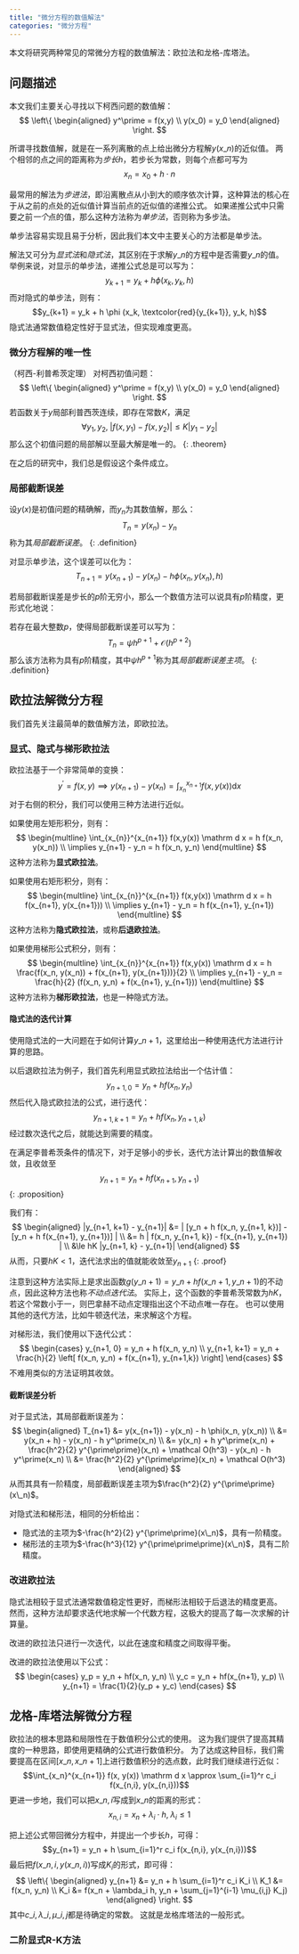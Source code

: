 ```yaml
---
title: "微分方程的数值解法"
categories: "微分方程"
---
```


本文将研究两种常见的常微分方程的数值解法：欧拉法和龙格-库塔法。

## 问题描述

本文我们主要关心寻找以下柯西问题的数值解：
$$
\left\{
    \begin{aligned}
        y^\prime = f(x,y) \\
        y(x_0) = y_0
    \end{aligned}
\right.
$$

所谓寻找数值解，就是在一系列离散的点上给出微分方程解$y(x\_n)$的近似值。
两个相邻的点之间的距离称为*步长*$h$，若步长为常数，则每个点都可写为
$$x_n = x_0 + h \cdot n$$

最常用的解法为*步进法*，即沿离散点从小到大的顺序依次计算，这种算法的核心在于从之前的点处的近似值计算当前点的近似值的递推公式。
如果递推公式中只需要之前*一个*点的值，那么这种方法称为*单步法*，否则称为多步法。

单步法容易实现且易于分析，因此我们本文中主要关心的方法都是单步法。

解法又可分为*显式法*和*隐式法*，其区别在于求解$y\_n$的方程中是否需要$y\_n$的值。
举例来说，对显示的单步法，递推公式总是可以写为：
$$y_{k+1} = y_k + h \phi (x_k, y_k, h)$$
而对隐式的单步法，则有：
$$y_{k+1} = y_k + h \phi (x_k, \textcolor{red}{y_{k+1}}, y_k, h)$$
隐式法通常数值稳定性好于显式法，但实现难度更高。

### 微分方程解的唯一性

（柯西-利普希茨定理）
对柯西初值问题：
$$
\left\{
    \begin{aligned}
        y^\prime = f(x,y) \\
        y(x_0) = y_0
    \end{aligned}
\right.
$$
若函数关于$y$局部利普西茨连续，即存在常数$K$，满足
$$\forall y_1, y_2, \; \left| f(x,y_1) - f(x,y_2) \right| \le K | y_1 - y_2 |$$
那么这个初值问题的局部解以至最大解是唯一的。
{: .theorem}

在之后的研究中，我们总是假设这个条件成立。

### 局部截断误差

设$y(x)$是初值问题的精确解，而$y_n$为其数值解，那么：
$$T_{n} = y(x_{n}) - y_{n}$$
称为其*局部截断误差*。
{: .definition}

对显示单步法，这个误差可以化为：
$$T_{n+1} = y(x_{n+1}) - y(x_n) - h \phi (x_n, y(x_n), h)$$

若局部截断误差是步长的$p$阶无穷小，那么一个数值方法可以说具有$p$阶精度，更形式化地说：

若存在最大整数$p$，使得局部截断误差可以写为：
$$T_n = \psi h^{p+1} + \mathcal{O}(h^{p+2})$$
那么该方法称为具有$p$阶精度，其中$\psi h^{p+1}$称为其*局部截断误差主项*。
{: .definition}

## 欧拉法解微分方程

我们首先关注最简单的数值解方法，即欧拉法。

### 显式、隐式与梯形欧拉法

欧拉法基于一个非常简单的变换：
$$ y^\prime = f(x, y) \implies y(x_{n+1}) - y(x_n) = \int_{x_{n}}^{x_{n+1}} f(x,y(x)) \mathrm d x $$
对于右侧的积分，我们可以使用三种方法进行近似。

如果使用左矩形积分，则有：
$$
\begin{multline}
    \int_{x_{n}}^{x_{n+1}} f(x,y(x)) \mathrm d x = h f(x_n, y(x_n)) \\
    \implies y_{n+1} - y_n = h f(x_n, y_n)
\end{multline}
$$
这种方法称为**显式欧拉法**。

如果使用右矩形积分，则有：
$$
\begin{multline}
    \int_{x_{n}}^{x_{n+1}} f(x,y(x)) \mathrm d x = h f(x_{n+1}, y(x_{n+1})) \\
    \implies y_{n+1} - y_n = h f(x_{n+1}, y_{n+1})
\end{multline}
$$
这种方法称为**隐式欧拉法**，或称**后退欧拉法**。

如果使用梯形公式积分，则有：
$$
\begin{multline}
    \int_{x_{n}}^{x_{n+1}} f(x,y(x)) \mathrm d x = h \frac{f(x_n, y(x_n)) + f(x_{n+1}, y(x_{n+1}))}{2} \\
    \implies y_{n+1} - y_n = \frac{h}{2} (f(x_n, y_n) + f(x_{n+1}, y_{n+1}))
\end{multline}
$$
这种方法称为**梯形欧拉法**，也是一种隐式方法。

#### 隐式法的迭代计算

使用隐式法的一大问题在于如何计算$y\_{n+1}$，这里给出一种使用迭代方法进行计算的思路。

以后退欧拉法为例子，我们首先利用显式欧拉法给出一个估计值：
$$y_{n+1,0} = y_n + h f(x_n, y_n)$$
然后代入隐式欧拉法的公式，进行迭代：
$$y_{n+1, k+1} = y_n + h f(x_n, y_{n+1, k})$$
经过数次迭代之后，就能达到需要的精度。

在满足李普希茨条件的情况下，对于足够小的步长，迭代方法计算出的数值解收敛，且收敛至
$$y_{n+1} = y_n + h f(x_{n+1}, y_{n+1})$$
{: .proposition}

我们有：
$$
\begin{aligned}
    |y_{n+1, k+1} - y_{n+1}| &= | [y_n + h f(x_n, y_{n+1, k})] - [y_n + h f(x_{n+1}, y_{n+1})] | \\
    &= h | f(x_n, y_{n+1, k}) - f(x_{n+1}, y_{n+1}) | \\
    &\le hK |y_{n+1, k} - y_{n+1}|
\end{aligned}
$$
从而，只要$hK < 1$，迭代法求出的值就能收敛至$y_{n+1}$
{: .proof}

注意到这种方法实际上是求出函数$g(y\_{n+1}) = y\_n + h f(x\_{n+1}, y\_{n+1})$的不动点，因此这种方法也称*不动点迭代法*。
实际上，这个函数的李普希茨常数为$hK$，若这个常数小于一，则巴拿赫不动点定理指出这个不动点唯一存在。
也可以使用其他的迭代方法，比如牛顿迭代法，来求解这个方程。

对梯形法，我们使用以下迭代公式：
$$
\begin{cases}
    y_{n+1, 0} = y_n + h f(x_n, y_n) \\
    y_{n+1, k+1} = y_n + \frac{h}{2} \left[ f(x_n, y_n) + f(x_{n+1}, y_{n+1,k}) \right]
\end{cases}
$$
不难用类似的方法证明其收敛。

#### 截断误差分析

对于显式法，其局部截断误差为：
$$
\begin{aligned}
    T_{n+1} &= y(x_{n+1}) - y(x_n) - h \phi(x_n, y(x_n)) \\
    &= y(x_n + h) - y(x_n) - h y^\prime(x_n) \\
    &= y(x_n) + h y^\prime(x_n) + \frac{h^2}{2} y^{\prime\prime}(x_n) + \mathcal O(h^3) - y(x_n) - h y^\prime(x_n) \\
    &= \frac{h^2}{2} y^{\prime\prime}(x_n) + \mathcal O(h^3)
\end{aligned}
$$
从而其具有一阶精度，局部截断误差主项为$\frac{h^2}{2} y^{\prime\prime}(x\_n)$。

对隐式法和梯形法，相同的分析给出：
- 隐式法的主项为$-\frac{h^2}{2} y^{\prime\prime}(x\_n)$，具有一阶精度。
- 梯形法的主项为$-\frac{h^3}{12} y^{\prime\prime\prime}(x\_n)$，具有二阶精度。

### 改进欧拉法

隐式法相较于显式法通常数值稳定性更好，而梯形法相较于后退法的精度更高。
然而，这种方法却要求迭代地求解一个代数方程，这极大的提高了每一次求解的计算量。

改进的欧拉法只进行一次迭代，以此在速度和精度之间取得平衡。

改进的欧拉法使用以下公式：
$$
\begin{cases}
    y_p = y_n + hf(x_n, y_n) \\
    y_c = y_n + hf(x_{n+1}, y_p) \\
    y_{n+1} = \frac{1}{2}(y_p + y_c)
\end{cases}
$$  

## 龙格-库塔法解微分方程

欧拉法的根本思路和局限性在于数值积分公式的使用。
这为我们提供了提高其精度的一种思路，即使用更精确的公式进行数值积分。
为了达成这种目标，我们需要提高在区间$[x\_n, x\_{n+1}]$上进行数值积分的选点数，此时我们继续进行近似：
$$\int_{x_n}^{x_{n+1}} f(x, y(x)) \mathrm d x \approx \sum_{i=1}^r c_i f(x_{n,i}, y(x_{n,i}))$$
更进一步地，我们可以把$x\_{n,i}$写成到$x\_n$的距离的形式：
$$x_{n,i} = x_n + \lambda_i \cdot h, \; \lambda_i \le 1$$

把上述公式带回微分方程中，并提出一个步长$h$，可得：
$$y_{n+1} = y_n + h \sum_{i=1}^r c_i f(x_{n,i}, y(x_{n,i}))$$
最后把$f(x\_{n,i}, y(x\_{n,i}))$写成$K_i$的形式，即可得：
$$
\left\{
\begin{aligned}
    y_{n+1} &= y_n + h \sum_{i=1}^r c_i K_i \\
    K_1 &= f(x_n, y_n) \\
    K_i &= f(x_n + \lambda_i h, y_n + \sum_{j=1}^{i-1} \mu_{i,j} K_j)
\end{aligned}
\right.
$$
其中$c\_i, \lambda\_i, \mu\_{i,j}$都是待确定的常数。
这就是龙格库塔法的一般形式。

### 二阶显式R-K方法
